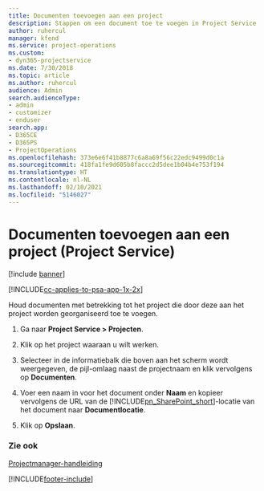 ```yaml
---
title: Documenten toevoegen aan een project
description: Stappen om een document toe te voegen in Project Service
author: ruhercul
manager: kfend
ms.service: project-operations
ms.custom:
- dyn365-projectservice
ms.date: 7/30/2018
ms.topic: article
ms.author: ruhercul
audience: Admin
search.audienceType:
- admin
- customizer
- enduser
search.app:
- D365CE
- D365PS
- ProjectOperations
ms.openlocfilehash: 373e6e6f41b8877c6a8a69f56c22edc9499d0c1a
ms.sourcegitcommit: 418fa1fe9d605b8faccc2d5dee1b04b4e753f194
ms.translationtype: HT
ms.contentlocale: nl-NL
ms.lasthandoff: 02/10/2021
ms.locfileid: "5146027"
---
```

# <a name="add-documents-to-a-project-project-service"></a>Documenten toevoegen aan een project (Project Service)

[!include [banner](../includes/psa-now-project-operations.md)]

[!INCLUDE[cc-applies-to-psa-app-1x-2x](../includes/cc-applies-to-psa-app-1x-2x.md)]

Houd documenten met betrekking tot het project die door deze aan het project worden georganiseerd toe te voegen.  
  
1. Ga naar **Project Service > Projecten**.  
  
2. Klik op het project waaraan u wilt werken.  
  
3. Selecteer in de informatiebalk die boven aan het scherm wordt weergegeven, de pijl-omlaag naast de projectnaam en klik vervolgens op **Documenten**.  
  
4. Voer een naam in voor het document onder **Naam** en kopieer vervolgens de URL van de [!INCLUDE[pn_SharePoint_short](../includes/pn-sharepoint-short.md)]-locatie van het document naar **Documentlocatie**.  
  
5. Klik op **Opslaan**.  
  
### <a name="see-also"></a>Zie ook  
 [Projectmanager-handleiding](../psa/project-manager-guide.md)


[!INCLUDE[footer-include](../includes/footer-banner.md)]